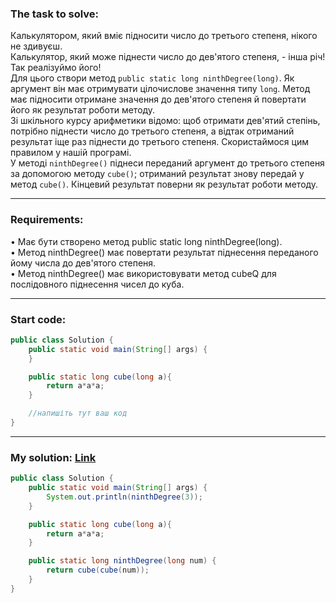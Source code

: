 ### **The task to solve:**  

Калькулятором, який вміє підносити число до третього степеня, нікого не здивуєш.  
Калькулятор, який може піднести число до дев'ятого степеня, - інша річ! Так реалізуймо його!  
Для цього створи метод `public static long ninthDegree(long)`.
Як аргумент він має отримувати цілочислове значення типу `long`.
Метод має підносити отримане значення до дев'ятого степеня й повертати його як результат роботи методу.  
Зі шкільного курсу арифметики відомо: щоб отримати дев'ятий степінь, потрібно піднести число до третього степеня, а відтак отриманий результат іще раз піднести до третього степеня.
Скористаймося цим правилом у нашій програмі.  
У методі `ninthDegree()` піднеси переданий аргумент до третього степеня за допомогою методу `cube()`; отриманий результат знову передай у метод `cube()`. Кінцевий результат поверни як результат роботи методу.

---

### **Requirements:**  

• Має бути створено метод public static long ninthDegree(long).  
• Метод ninthDegree() має повертати результат піднесення переданого йому числа до дев'ятого степеня.  
• Метод ninthDegree() має використовувати метод cubeQ для послідовного піднесення чисел до куба.

---

### **Start code:**  

```java
public class Solution {
    public static void main(String[] args) {
    }

    public static long cube(long a){
        return a*a*a;   
    }

    //напишіть тут ваш код
}
```

---

### **My solution: [Link](./src/Solution.java)**  

```java
public class Solution {
    public static void main(String[] args) {
        System.out.println(ninthDegree(3));
    }

    public static long cube(long a){
        return a*a*a;   
    }

    public static long ninthDegree(long num) {
        return cube(cube(num));
    }
}
```
